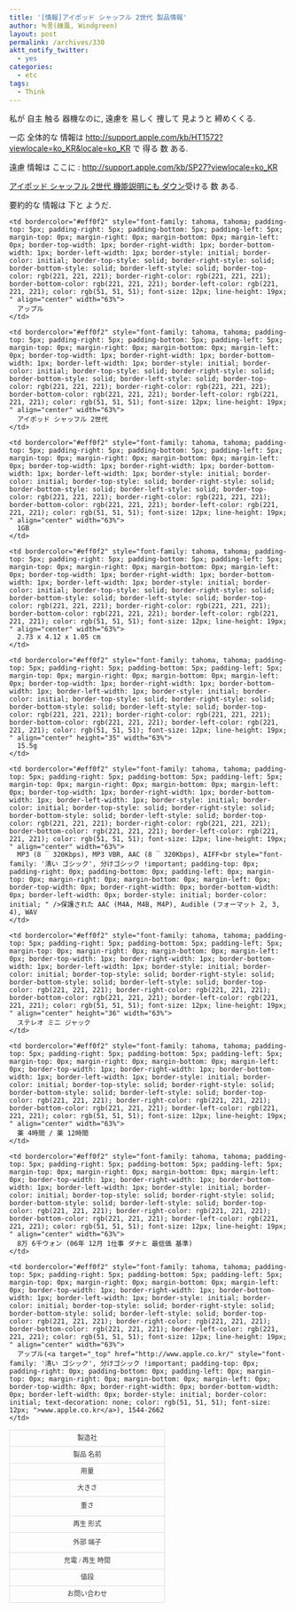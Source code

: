 ```yaml
---
title: '[情報]アイポッド シャッフル 2世代 製品情報'
author: 녹풍(綠風, Windgreen)
layout: post
permalink: /archives/330
aktt_notify_twitter:
  - yes
categories:
  - etc
tags:
  - Think
---
```

私が 自主 触る 器機なのに, 遠慮を 易しく 捜して 見ようと 締めくくる.

一応 全体的な 情報は <a target="_top" href="http://support.apple.com/kb/HT1572?viewlocale=ko_KR&locale=ko_KR">http://support.apple.com/kb/HT1572?viewlocale=ko_KR&locale=ko_KR</a>&nbsp;で 得る 数 ある.

遠慮 情報は ここに : <a target="_top" href="http://support.apple.com/kb/SP27?viewlocale=ko_KR">http://support.apple.com/kb/SP27?viewlocale=ko_KR</a>

<a href="http://manuals.info.apple.com/ko_KR/iPod_shuffle_Features_Guide_KH.pdf" target="_blank">アイポッド シャッフル 2世代 機能説明にも ダウン</a>受ける 数 ある.

要約的な 情報は 下と ようだ.

<span class="Apple-style-span" style="font-family: '清い ゴシック', 分けゴシック; line-height: 19px; font-size: 14px; border-collapse: collapse; color: rgb(51, 51, 51); -webkit-border-horizontal-spacing: 2px; -webkit-border-vertical-spacing: 2px; "></span>

<table id="table2" style="font-family: 支え物; padding-top: 0px; padding-right: 0px; padding-bottom: 0px; padding-left: 0px; margin-top: 0px; margin-right: 0px; margin-bottom: 0px; margin-left: 0px; border-top-width: 0px; border-right-width: 0px; border-bottom-width: 0px; border-left-width: 0px; border-style: initial; border-color: initial; text-align: left; border-collapse: collapse; font-size: 10pt; " border="1" bordercolor="#eff0f2" cellpadding="3" cellspacing="0" width="90%">
  <tr style="font-family: '清い ゴシック', 分けゴシック !important; padding-top: 0px; padding-right: 0px; padding-bottom: 0px; padding-left: 0px; margin-top: 0px; margin-right: 0px; margin-bottom: 0px; margin-left: 0px; border-top-width: 0px; border-right-width: 0px; border-bottom-width: 0px; border-left-width: 0px; border-style: initial; border-color: initial; ">
    <td bordercolor="#eff0f2" style="font-family: tahoma, tahoma; padding-top: 5px; padding-right: 5px; padding-bottom: 5px; padding-left: 5px; margin-top: 0px; margin-right: 0px; margin-bottom: 0px; margin-left: 0px; border-top-width: 1px; border-right-width: 1px; border-bottom-width: 1px; border-left-width: 1px; border-style: initial; border-color: initial; border-top-style: solid; border-right-style: solid; border-bottom-style: solid; border-left-style: solid; border-top-color: rgb(221, 221, 221); border-right-color: rgb(221, 221, 221); border-bottom-color: rgb(221, 221, 221); border-left-color: rgb(221, 221, 221); color: rgb(51, 51, 51); font-size: 12px; line-height: 19px; " align="center" width="34%">
      製造社
    </td>
    
    <td bordercolor="#eff0f2" style="font-family: tahoma, tahoma; padding-top: 5px; padding-right: 5px; padding-bottom: 5px; padding-left: 5px; margin-top: 0px; margin-right: 0px; margin-bottom: 0px; margin-left: 0px; border-top-width: 1px; border-right-width: 1px; border-bottom-width: 1px; border-left-width: 1px; border-style: initial; border-color: initial; border-top-style: solid; border-right-style: solid; border-bottom-style: solid; border-left-style: solid; border-top-color: rgb(221, 221, 221); border-right-color: rgb(221, 221, 221); border-bottom-color: rgb(221, 221, 221); border-left-color: rgb(221, 221, 221); color: rgb(51, 51, 51); font-size: 12px; line-height: 19px; " align="center" width="63%">
      アップル
    </td>
  </tr>
  
  <tr style="font-family: '清い ゴシック', 分けゴシック !important; padding-top: 0px; padding-right: 0px; padding-bottom: 0px; padding-left: 0px; margin-top: 0px; margin-right: 0px; margin-bottom: 0px; margin-left: 0px; border-top-width: 0px; border-right-width: 0px; border-bottom-width: 0px; border-left-width: 0px; border-style: initial; border-color: initial; ">
    <td bordercolor="#eff0f2" style="font-family: tahoma, tahoma; padding-top: 5px; padding-right: 5px; padding-bottom: 5px; padding-left: 5px; margin-top: 0px; margin-right: 0px; margin-bottom: 0px; margin-left: 0px; border-top-width: 1px; border-right-width: 1px; border-bottom-width: 1px; border-left-width: 1px; border-style: initial; border-color: initial; border-top-style: solid; border-right-style: solid; border-bottom-style: solid; border-left-style: solid; border-top-color: rgb(221, 221, 221); border-right-color: rgb(221, 221, 221); border-bottom-color: rgb(221, 221, 221); border-left-color: rgb(221, 221, 221); color: rgb(51, 51, 51); font-size: 12px; line-height: 19px; " align="center" width="34%">
      製品 名前
    </td>
    
    <td bordercolor="#eff0f2" style="font-family: tahoma, tahoma; padding-top: 5px; padding-right: 5px; padding-bottom: 5px; padding-left: 5px; margin-top: 0px; margin-right: 0px; margin-bottom: 0px; margin-left: 0px; border-top-width: 1px; border-right-width: 1px; border-bottom-width: 1px; border-left-width: 1px; border-style: initial; border-color: initial; border-top-style: solid; border-right-style: solid; border-bottom-style: solid; border-left-style: solid; border-top-color: rgb(221, 221, 221); border-right-color: rgb(221, 221, 221); border-bottom-color: rgb(221, 221, 221); border-left-color: rgb(221, 221, 221); color: rgb(51, 51, 51); font-size: 12px; line-height: 19px; " align="center" width="63%">
      アイポッド シャッフル 2世代
    </td>
  </tr>
  
  <tr style="font-family: '清い ゴシック', 分けゴシック !important; padding-top: 0px; padding-right: 0px; padding-bottom: 0px; padding-left: 0px; margin-top: 0px; margin-right: 0px; margin-bottom: 0px; margin-left: 0px; border-top-width: 0px; border-right-width: 0px; border-bottom-width: 0px; border-left-width: 0px; border-style: initial; border-color: initial; ">
    <td bordercolor="#eff0f2" style="font-family: tahoma, tahoma; padding-top: 5px; padding-right: 5px; padding-bottom: 5px; padding-left: 5px; margin-top: 0px; margin-right: 0px; margin-bottom: 0px; margin-left: 0px; border-top-width: 1px; border-right-width: 1px; border-bottom-width: 1px; border-left-width: 1px; border-style: initial; border-color: initial; border-top-style: solid; border-right-style: solid; border-bottom-style: solid; border-left-style: solid; border-top-color: rgb(221, 221, 221); border-right-color: rgb(221, 221, 221); border-bottom-color: rgb(221, 221, 221); border-left-color: rgb(221, 221, 221); color: rgb(51, 51, 51); font-size: 12px; line-height: 19px; " align="center" width="34%">
      用量
    </td>
    
    <td bordercolor="#eff0f2" style="font-family: tahoma, tahoma; padding-top: 5px; padding-right: 5px; padding-bottom: 5px; padding-left: 5px; margin-top: 0px; margin-right: 0px; margin-bottom: 0px; margin-left: 0px; border-top-width: 1px; border-right-width: 1px; border-bottom-width: 1px; border-left-width: 1px; border-style: initial; border-color: initial; border-top-style: solid; border-right-style: solid; border-bottom-style: solid; border-left-style: solid; border-top-color: rgb(221, 221, 221); border-right-color: rgb(221, 221, 221); border-bottom-color: rgb(221, 221, 221); border-left-color: rgb(221, 221, 221); color: rgb(51, 51, 51); font-size: 12px; line-height: 19px; " align="center" width="63%">
      1GB
    </td>
  </tr>
  
  <tr style="font-family: '清い ゴシック', 分けゴシック !important; padding-top: 0px; padding-right: 0px; padding-bottom: 0px; padding-left: 0px; margin-top: 0px; margin-right: 0px; margin-bottom: 0px; margin-left: 0px; border-top-width: 0px; border-right-width: 0px; border-bottom-width: 0px; border-left-width: 0px; border-style: initial; border-color: initial; ">
    <td bordercolor="#eff0f2" style="font-family: tahoma, tahoma; padding-top: 5px; padding-right: 5px; padding-bottom: 5px; padding-left: 5px; margin-top: 0px; margin-right: 0px; margin-bottom: 0px; margin-left: 0px; border-top-width: 1px; border-right-width: 1px; border-bottom-width: 1px; border-left-width: 1px; border-style: initial; border-color: initial; border-top-style: solid; border-right-style: solid; border-bottom-style: solid; border-left-style: solid; border-top-color: rgb(221, 221, 221); border-right-color: rgb(221, 221, 221); border-bottom-color: rgb(221, 221, 221); border-left-color: rgb(221, 221, 221); color: rgb(51, 51, 51); font-size: 12px; line-height: 19px; " align="center" width="34%">
      大きさ
    </td>
    
    <td bordercolor="#eff0f2" style="font-family: tahoma, tahoma; padding-top: 5px; padding-right: 5px; padding-bottom: 5px; padding-left: 5px; margin-top: 0px; margin-right: 0px; margin-bottom: 0px; margin-left: 0px; border-top-width: 1px; border-right-width: 1px; border-bottom-width: 1px; border-left-width: 1px; border-style: initial; border-color: initial; border-top-style: solid; border-right-style: solid; border-bottom-style: solid; border-left-style: solid; border-top-color: rgb(221, 221, 221); border-right-color: rgb(221, 221, 221); border-bottom-color: rgb(221, 221, 221); border-left-color: rgb(221, 221, 221); color: rgb(51, 51, 51); font-size: 12px; line-height: 19px; " align="center" width="63%">
      2.73 x 4.12 x 1.05 cm
    </td>
  </tr>
  
  <tr style="font-family: '清い ゴシック', 分けゴシック !important; padding-top: 0px; padding-right: 0px; padding-bottom: 0px; padding-left: 0px; margin-top: 0px; margin-right: 0px; margin-bottom: 0px; margin-left: 0px; border-top-width: 0px; border-right-width: 0px; border-bottom-width: 0px; border-left-width: 0px; border-style: initial; border-color: initial; ">
    <td bordercolor="#eff0f2" style="font-family: tahoma, tahoma; padding-top: 5px; padding-right: 5px; padding-bottom: 5px; padding-left: 5px; margin-top: 0px; margin-right: 0px; margin-bottom: 0px; margin-left: 0px; border-top-width: 1px; border-right-width: 1px; border-bottom-width: 1px; border-left-width: 1px; border-style: initial; border-color: initial; border-top-style: solid; border-right-style: solid; border-bottom-style: solid; border-left-style: solid; border-top-color: rgb(221, 221, 221); border-right-color: rgb(221, 221, 221); border-bottom-color: rgb(221, 221, 221); border-left-color: rgb(221, 221, 221); color: rgb(51, 51, 51); font-size: 12px; line-height: 19px; " align="center" height="35" width="34%">
      重さ
    </td>
    
    <td bordercolor="#eff0f2" style="font-family: tahoma, tahoma; padding-top: 5px; padding-right: 5px; padding-bottom: 5px; padding-left: 5px; margin-top: 0px; margin-right: 0px; margin-bottom: 0px; margin-left: 0px; border-top-width: 1px; border-right-width: 1px; border-bottom-width: 1px; border-left-width: 1px; border-style: initial; border-color: initial; border-top-style: solid; border-right-style: solid; border-bottom-style: solid; border-left-style: solid; border-top-color: rgb(221, 221, 221); border-right-color: rgb(221, 221, 221); border-bottom-color: rgb(221, 221, 221); border-left-color: rgb(221, 221, 221); color: rgb(51, 51, 51); font-size: 12px; line-height: 19px; " align="center" height="35" width="63%">
      15.5g
    </td>
  </tr>
  
  <tr style="font-family: '清い ゴシック', 分けゴシック !important; padding-top: 0px; padding-right: 0px; padding-bottom: 0px; padding-left: 0px; margin-top: 0px; margin-right: 0px; margin-bottom: 0px; margin-left: 0px; border-top-width: 0px; border-right-width: 0px; border-bottom-width: 0px; border-left-width: 0px; border-style: initial; border-color: initial; ">
    <td bordercolor="#eff0f2" style="font-family: tahoma, tahoma; padding-top: 5px; padding-right: 5px; padding-bottom: 5px; padding-left: 5px; margin-top: 0px; margin-right: 0px; margin-bottom: 0px; margin-left: 0px; border-top-width: 1px; border-right-width: 1px; border-bottom-width: 1px; border-left-width: 1px; border-style: initial; border-color: initial; border-top-style: solid; border-right-style: solid; border-bottom-style: solid; border-left-style: solid; border-top-color: rgb(221, 221, 221); border-right-color: rgb(221, 221, 221); border-bottom-color: rgb(221, 221, 221); border-left-color: rgb(221, 221, 221); color: rgb(51, 51, 51); font-size: 12px; line-height: 19px; " align="center" width="34%">
      再生 形式
    </td>
    
    <td bordercolor="#eff0f2" style="font-family: tahoma, tahoma; padding-top: 5px; padding-right: 5px; padding-bottom: 5px; padding-left: 5px; margin-top: 0px; margin-right: 0px; margin-bottom: 0px; margin-left: 0px; border-top-width: 1px; border-right-width: 1px; border-bottom-width: 1px; border-left-width: 1px; border-style: initial; border-color: initial; border-top-style: solid; border-right-style: solid; border-bottom-style: solid; border-left-style: solid; border-top-color: rgb(221, 221, 221); border-right-color: rgb(221, 221, 221); border-bottom-color: rgb(221, 221, 221); border-left-color: rgb(221, 221, 221); color: rgb(51, 51, 51); font-size: 12px; line-height: 19px; " align="center" width="63%">
      MP3 (8 ‾ 320Kbps), MP3 VBR, AAC (8 ‾ 320Kbps), AIFF<br style="font-family: '清い ゴシック', 分けゴシック !important; padding-top: 0px; padding-right: 0px; padding-bottom: 0px; padding-left: 0px; margin-top: 0px; margin-right: 0px; margin-bottom: 0px; margin-left: 0px; border-top-width: 0px; border-right-width: 0px; border-bottom-width: 0px; border-left-width: 0px; border-style: initial; border-color: initial; " />保護された AAC (M4A, M4B, M4P), Audible (フォーマット 2, 3, 4), WAV
    </td>
  </tr>
  
  <tr style="font-family: '清い ゴシック', 分けゴシック !important; padding-top: 0px; padding-right: 0px; padding-bottom: 0px; padding-left: 0px; margin-top: 0px; margin-right: 0px; margin-bottom: 0px; margin-left: 0px; border-top-width: 0px; border-right-width: 0px; border-bottom-width: 0px; border-left-width: 0px; border-style: initial; border-color: initial; ">
    <td bordercolor="#eff0f2" style="font-family: tahoma, tahoma; padding-top: 5px; padding-right: 5px; padding-bottom: 5px; padding-left: 5px; margin-top: 0px; margin-right: 0px; margin-bottom: 0px; margin-left: 0px; border-top-width: 1px; border-right-width: 1px; border-bottom-width: 1px; border-left-width: 1px; border-style: initial; border-color: initial; border-top-style: solid; border-right-style: solid; border-bottom-style: solid; border-left-style: solid; border-top-color: rgb(221, 221, 221); border-right-color: rgb(221, 221, 221); border-bottom-color: rgb(221, 221, 221); border-left-color: rgb(221, 221, 221); color: rgb(51, 51, 51); font-size: 12px; line-height: 19px; " align="center" height="36" width="34%">
      外部 端子
    </td>
    
    <td bordercolor="#eff0f2" style="font-family: tahoma, tahoma; padding-top: 5px; padding-right: 5px; padding-bottom: 5px; padding-left: 5px; margin-top: 0px; margin-right: 0px; margin-bottom: 0px; margin-left: 0px; border-top-width: 1px; border-right-width: 1px; border-bottom-width: 1px; border-left-width: 1px; border-style: initial; border-color: initial; border-top-style: solid; border-right-style: solid; border-bottom-style: solid; border-left-style: solid; border-top-color: rgb(221, 221, 221); border-right-color: rgb(221, 221, 221); border-bottom-color: rgb(221, 221, 221); border-left-color: rgb(221, 221, 221); color: rgb(51, 51, 51); font-size: 12px; line-height: 19px; " align="center" height="36" width="63%">
      ステレオ ミニ ジャック
    </td>
  </tr>
  
  <tr style="font-family: '清い ゴシック', 分けゴシック !important; padding-top: 0px; padding-right: 0px; padding-bottom: 0px; padding-left: 0px; margin-top: 0px; margin-right: 0px; margin-bottom: 0px; margin-left: 0px; border-top-width: 0px; border-right-width: 0px; border-bottom-width: 0px; border-left-width: 0px; border-style: initial; border-color: initial; ">
    <td bordercolor="#eff0f2" style="font-family: tahoma, tahoma; padding-top: 5px; padding-right: 5px; padding-bottom: 5px; padding-left: 5px; margin-top: 0px; margin-right: 0px; margin-bottom: 0px; margin-left: 0px; border-top-width: 1px; border-right-width: 1px; border-bottom-width: 1px; border-left-width: 1px; border-style: initial; border-color: initial; border-top-style: solid; border-right-style: solid; border-bottom-style: solid; border-left-style: solid; border-top-color: rgb(221, 221, 221); border-right-color: rgb(221, 221, 221); border-bottom-color: rgb(221, 221, 221); border-left-color: rgb(221, 221, 221); color: rgb(51, 51, 51); font-size: 12px; line-height: 19px; " align="center" width="34%">
      充電 / 再生 時間
    </td>
    
    <td bordercolor="#eff0f2" style="font-family: tahoma, tahoma; padding-top: 5px; padding-right: 5px; padding-bottom: 5px; padding-left: 5px; margin-top: 0px; margin-right: 0px; margin-bottom: 0px; margin-left: 0px; border-top-width: 1px; border-right-width: 1px; border-bottom-width: 1px; border-left-width: 1px; border-style: initial; border-color: initial; border-top-style: solid; border-right-style: solid; border-bottom-style: solid; border-left-style: solid; border-top-color: rgb(221, 221, 221); border-right-color: rgb(221, 221, 221); border-bottom-color: rgb(221, 221, 221); border-left-color: rgb(221, 221, 221); color: rgb(51, 51, 51); font-size: 12px; line-height: 19px; " align="center" width="63%">
      薬 4時間 / 薬 12時間
    </td>
  </tr>
  
  <tr style="font-family: '清い ゴシック', 分けゴシック !important; padding-top: 0px; padding-right: 0px; padding-bottom: 0px; padding-left: 0px; margin-top: 0px; margin-right: 0px; margin-bottom: 0px; margin-left: 0px; border-top-width: 0px; border-right-width: 0px; border-bottom-width: 0px; border-left-width: 0px; border-style: initial; border-color: initial; ">
    <td bordercolor="#eff0f2" style="font-family: tahoma, tahoma; padding-top: 5px; padding-right: 5px; padding-bottom: 5px; padding-left: 5px; margin-top: 0px; margin-right: 0px; margin-bottom: 0px; margin-left: 0px; border-top-width: 1px; border-right-width: 1px; border-bottom-width: 1px; border-left-width: 1px; border-style: initial; border-color: initial; border-top-style: solid; border-right-style: solid; border-bottom-style: solid; border-left-style: solid; border-top-color: rgb(221, 221, 221); border-right-color: rgb(221, 221, 221); border-bottom-color: rgb(221, 221, 221); border-left-color: rgb(221, 221, 221); color: rgb(51, 51, 51); font-size: 12px; line-height: 19px; " align="center" width="34%">
      値段
    </td>
    
    <td bordercolor="#eff0f2" style="font-family: tahoma, tahoma; padding-top: 5px; padding-right: 5px; padding-bottom: 5px; padding-left: 5px; margin-top: 0px; margin-right: 0px; margin-bottom: 0px; margin-left: 0px; border-top-width: 1px; border-right-width: 1px; border-bottom-width: 1px; border-left-width: 1px; border-style: initial; border-color: initial; border-top-style: solid; border-right-style: solid; border-bottom-style: solid; border-left-style: solid; border-top-color: rgb(221, 221, 221); border-right-color: rgb(221, 221, 221); border-bottom-color: rgb(221, 221, 221); border-left-color: rgb(221, 221, 221); color: rgb(51, 51, 51); font-size: 12px; line-height: 19px; " align="center" width="63%">
      8万 6千ウォン (06年 12月 1仕事 ダナと 最低価 基準)
    </td>
  </tr>
  
  <tr style="font-family: '清い ゴシック', 分けゴシック !important; padding-top: 0px; padding-right: 0px; padding-bottom: 0px; padding-left: 0px; margin-top: 0px; margin-right: 0px; margin-bottom: 0px; margin-left: 0px; border-top-width: 0px; border-right-width: 0px; border-bottom-width: 0px; border-left-width: 0px; border-style: initial; border-color: initial; ">
    <td bordercolor="#eff0f2" style="font-family: tahoma, tahoma; padding-top: 5px; padding-right: 5px; padding-bottom: 5px; padding-left: 5px; margin-top: 0px; margin-right: 0px; margin-bottom: 0px; margin-left: 0px; border-top-width: 1px; border-right-width: 1px; border-bottom-width: 1px; border-left-width: 1px; border-style: initial; border-color: initial; border-top-style: solid; border-right-style: solid; border-bottom-style: solid; border-left-style: solid; border-top-color: rgb(221, 221, 221); border-right-color: rgb(221, 221, 221); border-bottom-color: rgb(221, 221, 221); border-left-color: rgb(221, 221, 221); color: rgb(51, 51, 51); font-size: 12px; line-height: 19px; " align="center" width="34%">
      お問い合わせ
    </td>
    
    <td bordercolor="#eff0f2" style="font-family: tahoma, tahoma; padding-top: 5px; padding-right: 5px; padding-bottom: 5px; padding-left: 5px; margin-top: 0px; margin-right: 0px; margin-bottom: 0px; margin-left: 0px; border-top-width: 1px; border-right-width: 1px; border-bottom-width: 1px; border-left-width: 1px; border-style: initial; border-color: initial; border-top-style: solid; border-right-style: solid; border-bottom-style: solid; border-left-style: solid; border-top-color: rgb(221, 221, 221); border-right-color: rgb(221, 221, 221); border-bottom-color: rgb(221, 221, 221); border-left-color: rgb(221, 221, 221); color: rgb(51, 51, 51); font-size: 12px; line-height: 19px; " align="center" width="63%">
      アップル(<a target="_top" href="http://www.apple.co.kr/" style="font-family: '清い ゴシック', 分けゴシック !important; padding-top: 0px; padding-right: 0px; padding-bottom: 0px; padding-left: 0px; margin-top: 0px; margin-right: 0px; margin-bottom: 0px; margin-left: 0px; border-top-width: 0px; border-right-width: 0px; border-bottom-width: 0px; border-left-width: 0px; border-style: initial; border-color: initial; text-decoration: none; color: rgb(51, 51, 51); font-size: 12px; ">www.apple.co.kr</a>), 1544-2662
    </td>
  </tr>
</table>
